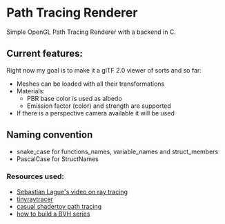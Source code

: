# Path Tracing Renderer
Simple OpenGL Path Tracing Renderer with a backend in C.

## Current features:
Right now my goal is to make it a glTF 2.0 viewer of sorts
and so far:
- Meshes can be loaded with all their transformations
- Materials:
    - PBR base color is used as albedo
    - Emission factor (color) and strength are supported
- If there is a perspective camera available it will be used

## Naming convention
- snake_case for functions_names, variable_names and struct_members
- PascalCase for StructNames

### Resources used:
- [Sebastian Lague's video on ray tracing](https://www.youtube.com/watch?v=Qz0KTGYJtUk)
- [tinyraytracer](https://github.com/ssloy/tinyraytracer/wiki/Part-1:-understandable-raytracing)
- [casual shadertoy path tracing](https://blog.demofox.org/2020/05/25/casual-shadertoy-path-tracing-1-basic-camera-diffuse-emissive/)
- [how to build a BVH series](https://jacco.ompf2.com/2022/04/13/how-to-build-a-bvh-part-1-basics/)
